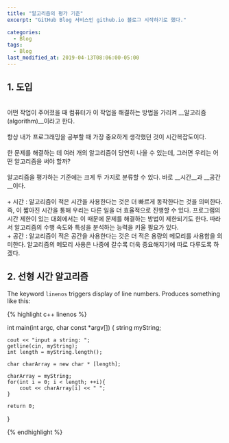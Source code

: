```yaml
---
title: "알고리즘의 평가 기준"
excerpt: "GitHub Blog 서비스인 github.io 블로그 시작하기로 했다."

categories:
  - Blog
tags:
  - Blog
last_modified_at: 2019-04-13T08:06:00-05:00
---
```

## 1. 도입
<br>
어떤 작업이 주어졌을 때 컴퓨터가 이 작업을 해결하는 방법을 가리켜 __알고리즘(algorithm)__이라고 한다.<br><br>
항상 내가 프로그래밍을 공부할 때 가장 중요하게 생각했던 것이 시간복잡도이다. <br><br>
한 문제를 해결하는 데 여러 개의 알고리즘이 당연히 나올 수 있는데, 그러면 우리는 어떤 알고리즘을 써야 할까?<br><br>
알고리즘을 평가하는 기준에는 크게 두 가지로 분류할 수 있다. 바로 __시간__과 __공간__이다.<br><br>
+ 시간 : 알고리즘이 적은 시간을 사용한다는 것은 더 빠르게 동작한다는 것을 의미한다. 즉, 이 짧아진 시간을 통해 우리는 다른 일을 더 효율적으로 진행할 수 있다. 프로그램의 시간 제한이 있는 대회에서는 이 때문에 문제를 해결하는 방법이 제한되기도 한다. 따라서 알고리즘의 수행 속도와 특성을 분석하는 능력을 키울 필요가 있다.<br>
+ 공간 : 알고리즘이 적은 공간을 사용한다는 것은 더 적은 용량의 메모리를 사용함을 의미한다. 알고리즘의 메모리 사용은 나중에 갈수록 더욱 중요해지기에 따로 다루도록 하겠다.

<br>

## 2. 선형 시간 알고리즘

The keyword `linenos` triggers display of line numbers.
Produces something like this:

{% highlight c++ linenos %}

int main(int argc, char const \*argv[])
{
    string myString;

    cout << "input a string: ";
    getline(cin, myString);
    int length = myString.length();

    char charArray = new char * [length];

    charArray = myString;
    for(int i = 0; i < length; ++i){
        cout << charArray[i] << " ";
    }

    return 0;
}

{% endhighlight %}